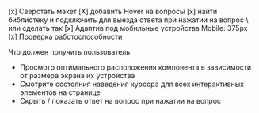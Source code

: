 [x] Сверстать макет 
[X] добавить Hover на вопросы
[x] найти библиотеку и подключить для выезда ответа при нажатии на вопрос \\ или сделать так
[x] Адаптив под мобильные устройства Mobile: 375px 
[x] Проверка работоспособности

Что должен получить пользователь:
- Просмотр оптимального расположения компонента в зависимости от размера экрана их устройства
- Смотрите состояния наведения курсора для всех интерактивных элементов на странице
- Скрыть / показать ответ на вопрос при нажатии на вопрос